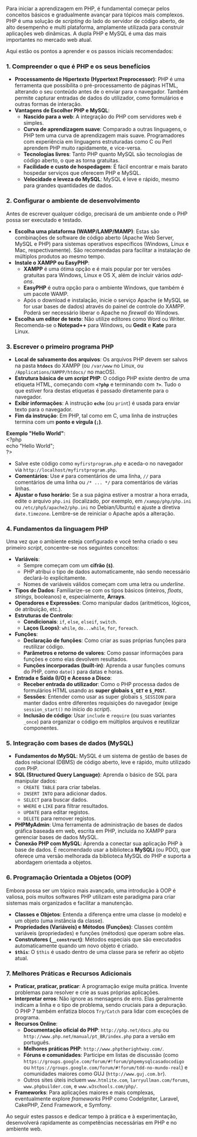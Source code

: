 Para iniciar a aprendizagem em PHP, é fundamental começar pelos conceitos básicos e gradualmente avançar para tópicos mais complexos. PHP é uma solução de *scripting* do lado do servidor de código aberto, de alto desempenho e multi plataforma, amplamente utilizada para construir aplicações web dinâmicas. A dupla PHP e MySQL é uma das mais importantes no mercado web atual.

Aqui estão os pontos a aprender e os passos iniciais recomendados:

### **1\. Compreender o que é PHP e os seus benefícios**

* **Processamento de Hipertexto (Hypertext Preprocessor)**: PHP é uma ferramenta que possibilita o pré-processamento de páginas HTML, alterando o seu conteúdo antes de o enviar para o navegador. Também permite capturar entradas de dados do utilizador, como formulários e outras formas de interação.  
* **Vantagens de Escolher PHP e MySQL**:  
  * **Nascido para a web**: A integração do PHP com servidores web é simples.  
  * **Curva de aprendizagem suave**: Comparado a outras linguagens, o PHP tem uma curva de aprendizagem mais suave. Programadores com experiência em linguagens estruturadas como C ou Perl aprendem PHP muito rapidamente, e vice-versa.  
  * **Tecnologias livres**: Tanto PHP quanto MySQL são tecnologias de código aberto, o que as torna gratuitas.  
  * **Facilidade e custo de hospedagem**: É fácil encontrar e mais barato hospedar serviços que oferecem PHP e MySQL.  
  * **Velocidade e leveza do MySQL**: MySQL é leve e rápido, mesmo para grandes quantidades de dados.

### **2\. Configurar o ambiente de desenvolvimento**

Antes de escrever qualquer código, precisará de um ambiente onde o PHP possa ser executado e testado.

* **Escolha uma plataforma (WAMP/LAMP/MAMP)**: Estas são combinações de software de código aberto (Apache Web Server, MySQL e PHP) para sistemas operativos específicos (Windows, Linux e Mac, respectivamente). São recomendadas para facilitar a instalação de múltiplos produtos ao mesmo tempo.  
* **Instale o XAMPP ou EasyPHP**:  
  * **XAMPP** é uma ótima opção e é mais popular por ter versões gratuitas para Windows, Linux e OS X, além de incluir vários *add-ons*.  
  * **EasyPHP** é outra opção para o ambiente Windows, que também é um pacote WAMP.  
  * Após o download e instalação, inicie o serviço Apache (e MySQL se for usar bases de dados) através do painel de controle do XAMPP. Poderá ser necessário liberar o Apache no *firewall* do Windows.  
* **Escolha um editor de texto**: Não utilize editores como Word ou Writer. Recomenda-se o **Notepad++** para Windows, ou **Gedit** e **Kate** para Linux.

### **3\. Escrever o primeiro programa PHP**

* **Local de salvamento dos arquivos**: Os arquivos PHP devem ser salvos na pasta **`htdocs`** do XAMPP (ou `/var/www` no Linux, ou `/Applications/XAMPP/htdocs/` no macOS).  
* **Estrutura básica de um *script* PHP**: O código PHP existe dentro de uma etiqueta HTML, começando com **`<?php`** e terminando com **`?>`**. Tudo o que estiver fora destas etiquetas é passado diretamente para o navegador.  
* **Exibir informações**: A instrução **`echo`** (ou `print`) é usada para enviar texto para o navegador.  
* **Fim da instrução**: Em PHP, tal como em C, uma linha de instruções termina com um **ponto e vírgula (`;`)**.

**Exemplo "Hello World"**:  
 \<?php  
    echo "Hello World";  
?\>

*  Salve este código como `myfirstprogram.php` e aceda-o no navegador via `http://localhost/myfirstprogram.php`.  
* **Comentários**: Use `#` para comentários de uma linha, `//` para comentários de uma linha ou `/* ... */` para comentários de várias linhas.  
* **Ajustar o fuso horário**: Se a sua página estiver a mostrar a hora errada, edite o arquivo `php.ini` (localizado, por exemplo, em `/xampp/php/php.ini` ou `/etc/php5/apache2/php.ini` no Debian/Ubuntu) e ajuste a diretiva `date.timezone`. Lembre-se de reiniciar o Apache após a alteração.

### **4\. Fundamentos da linguagem PHP**

Uma vez que o ambiente esteja configurado e você tenha criado o seu primeiro *script*, concentre-se nos seguintes conceitos:

* **Variáveis**:  
  * Sempre começam com um **cifrão (`$`)**.  
  * PHP atribui o tipo de dados automaticamente, não sendo necessário declará-lo explicitamente.  
  * Nomes de variáveis válidos começam com uma letra ou *underline*.  
* **Tipos de Dados**: Familiarize-se com os tipos básicos (inteiros, *floats*, *strings*, booleanos) e, especialmente, **Arrays**.  
* **Operadores e Expressões**: Como manipular dados (aritméticos, lógicos, de atribuição, etc.).  
* **Estruturas de Controlo**:  
  * **Condicionais**: `if`, `else`, `elseif`, `switch`.  
  * **Laços (Loops)**: `while`, `do...while`, `for`, `foreach`.  
* **Funções**:  
  * **Declaração de funções**: Como criar as suas próprias funções para reutilizar código.  
  * **Parâmetros e retorno de valores**: Como passar informações para funções e como elas devolvem resultados.  
  * **Funções incorporadas (built-in)**: Aprenda a usar funções comuns do PHP, como `date()` para datas e horas.  
* **Entrada e Saída (I/O) e Acesso a Disco**:  
  * **Receber entrada do utilizador**: Como o PHP processa dados de formulários HTML usando as **super globais `$_GET` e `$_POST`**.  
  * **Sessões**: Entender como usar as super globais `$_SESSION` para manter dados entre diferentes requisições do navegador (exige `session_start()` no início do *script*).  
  * **Inclusão de código**: Usar `include` e `require` (ou suas variantes `_once`) para organizar o código em múltiplos arquivos e reutilizar componentes.

### **5\. Integração com bases de dados (MySQL)**

* **Fundamentos do MySQL**: MySQL é um sistema de gestão de bases de dados relacional (DBMS) de código aberto, leve e rápido, muito utilizado com PHP.  
* **SQL (Structured Query Language)**: Aprenda o básico de SQL para manipular dados:  
  * `CREATE TABLE` para criar tabelas.  
  * `INSERT INTO` para adicionar dados.  
  * `SELECT` para buscar dados.  
  * `WHERE` e `LIKE` para filtrar resultados.  
  * `UPDATE` para editar registos.  
  * `DELETE` para remover registos.  
* **PHPMyAdmin**: Uma ferramenta de administração de bases de dados gráfica baseada em web, escrita em PHP, incluída no XAMPP para gerenciar bases de dados MySQL.  
* **Conexão PHP com MySQL**: Aprenda a conectar sua aplicação PHP à base de dados. É recomendado usar a biblioteca **MySQLi** (ou PDO), que oferece uma versão melhorada da biblioteca MySQL do PHP e suporta a abordagem orientada a objetos.

### **6\. Programação Orientada a Objetos (OOP)**

Embora possa ser um tópico mais avançado, uma introdução à OOP é valiosa, pois muitos softwares PHP utilizam este paradigma para criar sistemas mais organizados e facilitar a manutenção.

* **Classes e Objetos**: Entenda a diferença entre uma classe (o modelo) e um objeto (uma instância da classe).  
* **Propriedades (Variáveis) e Métodos (Funções)**: Classes contêm variáveis (propriedades) e funções (métodos) que operam sobre elas.  
* **Construtores (`__construct`)**: Métodos especiais que são executados automaticamente quando um novo objeto é criado.  
* **`$this`**: O `$this` é usado dentro de uma classe para se referir ao objeto atual.

### **7\. Melhores Práticas e Recursos Adicionais**

* **Praticar, praticar, praticar**: A programação exige muita prática. Invente problemas para resolver e crie as suas próprias aplicações.  
* **Interpretar erros**: Não ignore as mensagens de erro. Elas geralmente indicam a linha e o tipo de problema, sendo cruciais para a depuração. O PHP 7 também enfatiza blocos `Try/Catch` para lidar com exceções de programa.  
* **Recursos Online**:  
  * **Documentação oficial do PHP**: `http://php.net/docs.php` ou `http://www.php.net/manual/pt_BR/index.php` para a versão em português.  
  * **Melhores práticas PHP**: `http://www.phptherightway.com/`.  
  * **Fóruns e comunidades**: Participe em listas de discussão (como `https://groups.google.com/forum/#!forum/phpemysqlcasadocodigo` ou `https://groups.google.com/forum/#!forum/tdd-no-mundo-real`) e comunidades maiores como GUJ (`http://www.guj.com.br`).  
  * Outros sites úteis incluem `www.htmlite.com`, `larryullman.com/forums`, `www.phpbuilder.com`, e `www.w3schools.com/php/`.  
* **Frameworks**: Para aplicações maiores e mais complexas, eventualmente explore *frameworks* PHP como CodeIgniter, Laravel, CakePHP, Zend Framework, e Symfony.

Ao seguir estes passos e dedicar tempo à prática e à experimentação, desenvolverá rapidamente as competências necessárias em PHP e no ambiente web.

